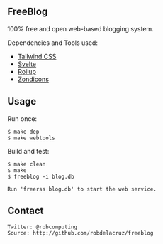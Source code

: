 ## FreeBlog

100% free and open web-based blogging system.

Dependencies and Tools used:
- [Tailwind CSS](https://tailwindcss.com)
- [Svelte](https://svelte.dev)
- [Rollup](https://rollupjs.org)
- [Zondicons](http://www.zondicons.com/)

## Usage

Run once:

    $ make dep
    $ make webtools

Build and test:

    $ make clean
    $ make
    $ freeblog -i blog.db

    Run 'freerss blog.db' to start the web service.

## Contact
    Twitter: @robcomputing
    Source: http://github.com/robdelacruz/freeblog

